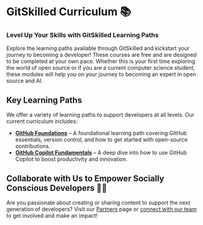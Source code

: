 # GitSkilled Curriculum 📚

### Level Up Your Skills with GitSkilled Learning Paths

Explore the learning paths available through GitSkilled and kickstart your journey to becoming a developer! These courses are free and are designed to be completed at your own pace. Whether this is your first time exploring the world of open source or if you are a current computer science student, these modules will help you on your journey to becoming an expert in open source and AI. 

## Key Learning Paths

We offer a variety of learning paths to support developers at all levels. Our current curriculum includes:

- [**GitHub Foundations**](https://learn.microsoft.com/en-us/collections/w1nebonx2g64nw) – A foundational learning path covering GitHub essentials, version control, and how to get started with open-source contributions.
- [**GitHub Copilot Fundamentals**](https://learn.microsoft.com/en-us/training/paths/copilot/) – A deep dive into how to use GitHub Copilot to boost productivity and innovation.

## Collaborate with Us to Empower Socially Conscious Developers 🤝🏽
Are you passionate about creating or sharing content to support the next generation of developers? Visit our [Partners](https://github.com/All-In-Open-Source-Project/About-All-In/blob/main/partners.md) page or [connect with our team](mailto:info@allinopensource.org) to get involved and make an impact!


